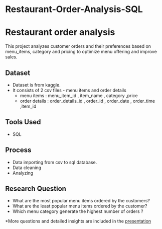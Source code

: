 # Restaurant-Order-Analysis-SQL
# Restaurant order analysis
  This project analyzes customer orders and their preferences based on menu_items, category and pricing to optimize menu offering and improve sales.

## Dataset
 - Dataset is from kaggle.
 - It consists of 2 csv files - menu items and order details
   - menu items : menu_item_id , item_name , category ,price 
   - order details : order_details_id , order_id , order_date , order_time ,item_id

## Tools Used
- SQL

## Process
- Data importing from csv to sql database.
- Data cleaning
- Analyzing

## Research Question
- What are the most popular menu items ordered by the customers?
- What are the least popular menu items ordered by the customer?
- Which menu category generate the highest number of orders ?

*More questions and detailed insights are included in the [presentation](https://github.com/ManyaGupta-mg/Restaurant-Order-Analysis-SQL/blob/main/Restaurant%20order%20analysis%20presentation.pdf)



